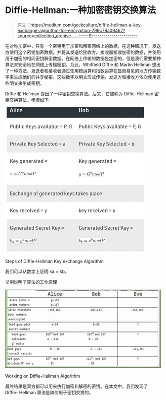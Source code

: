 # Diffie-Hellman:一种加密密钥交换算法

> 原文：<https://medium.com/geekculture/diffie-hellman-a-key-exchange-algorithm-for-encryption-799c78a09467?source=collection_archive---------9----------------------->

在对称加密中，只有一个密钥用于加密和解密网络上的数据。在这种情况下，发送方使用这个密钥加密数据，并将其发送给接收方。接收器接收加密的数据，并使用用于加密的相同密钥解密数据。在网络上传输的数据是加密的，但是我们需要某种算法来安全地在网络上传输密钥。为此，Whitfield Diffie 和 Martin Hellman 想出了一种方法，发送者和接收者通过使用模运算和指数运算在显而易见的地方传输数字来生成他们的共享秘密。这些数字以明文形式传输，发送方和接收方依次使用这些明文来生成密钥。

Diffie 和 Hellman 提出了一种密钥交换算法。后来，它被称为 Diffie-Hellman 密钥交换算法。步骤如下:

![](img/ac835d5de4d6cb83cbbd7295a2b0a606.png)

Steps of Diffie-Hellman Key exchange Algorithm

我们可以从数学上证明 ka = kb。

举例说明了算法的工作原理

![](img/c80002513f0362857f89b523ef50f774.png)

Working on Diffie-Hellman Algorithm

最终结果是双方都可以用来执行加密和解密的密钥。在本文中，我们发现了 Diffie- Hellman 算法是如何用于密钥交换的。